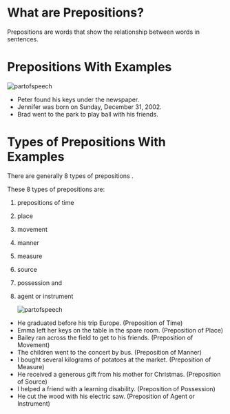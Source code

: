 # What are Prepositions?

Prepositions are words that show the relationship between words in sentences.


# Prepositions With Examples

![partofspeech](http://localhost:8080/images/prepos.webp)

- Peter found his keys under the newspaper.
- Jennifer was born on Sunday, December 31, 2002.
- Brad went to the park to play ball with his friends.


# Types of Prepositions With Examples

There are generally 8 types of prepositions .

These 8 types of prepositions are:

1. prepositions of time
2. place
3. movement
4. manner
5. measure
6. source
7. possession and
8. agent or instrument

   ![partofspeech](http://localhost:8080/images/prepos2.webp)


- He graduated before his trip Europe. (Preposition of Time)
- Emma left her keys on the table in the spare room. (Preposition of Place)
- Bailey ran across the field to get to his friends. (Preposition of Movement)
- The children went to the concert by bus. (Preposition of Manner)
- I bought several kilograms of potatoes at the market. (Preposition of Measure)
- He received a generous gift from his mother for Christmas. (Preposition of Source)
- I helped a friend with a learning disability. (Preposition of Possession)
- He cut the wood with his electric saw. (Preposition of Agent or Instrument)
